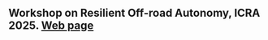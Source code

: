 ## Workshop on Resilient Off-road Autonomy, ICRA 2025. [Web page](https://off-roaders.github.io/off-road-workshop-icra-2025/)
